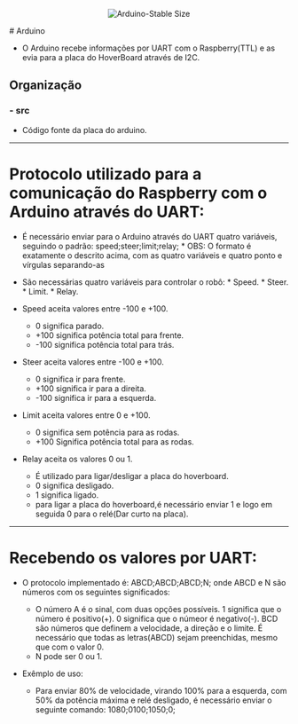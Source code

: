 <p align="center"> 
  <img alt="Arduino-Stable Size" src="https://img.shields.io/github/size/CaioslppUO/https://github.com/CaioslppUO/Agrobot-3.0/blob/arduino-stable/src/main/main.ino">
</p>
# Arduino

  * O Arduino recebe informações por UART com o Raspberry(TTL) e as evia para a placa do HoverBoard através de I2C.

## Organização

### - src
  - Código fonte da placa do arduino.

---

# Protocolo utilizado para a comunicação do Raspberry com o Arduino através do UART:

 * É necessário enviar para o Arduino através do UART quatro variáveis, seguindo o padrão: speed;steer;limit;relay;
       * OBS: O formato é exatamente o descrito acima, com as quatro variáveis e quatro ponto e vírgulas separando-as

 * São necessárias quatro variáveis para controlar o robô:
       * Speed.
       * Steer.
       * Limit.
       * Relay.
     
  * Speed aceita valores entre -100 e +100.
     *  0 significa parado.
     *  +100 significa potência total para frente.
     *  -100 significa potência total para trás.
  
   * Steer aceita valores entre -100 e +100.
     *  0 significa ir para frente.
     *  +100 significa ir para a direita.
     *  -100 significa ir para a esquerda.
     
   * Limit aceita valores entre 0 e +100.
     * 0 significa sem potência para as rodas.
     * +100 Significa potência total para as rodas.

  * Relay aceita os valores 0 ou 1.
    * É utilizado para ligar/desligar a placa do hoverboard.
    * 0 significa desligado.
    * 1 significa ligado.
    * para ligar a placa do hoverboard,é necessário enviar 1 e logo em seguida 0 para o relé(Dar curto na placa).
 
 ---
 
 # Recebendo os valores por UART:
  
  * O protocolo implementado é: ABCD;ABCD;ABCD;N; onde ABCD e N são números com os seguintes significados:
  
       * O número A é o sinal, com duas opções possíveis. 1 significa que o número é positivo(+). 0 significa que o númeor é negativo(-). BCD são números que definem a velocidade, a direção e o limite. É necessário que todas as letras(ABCD) sejam preenchidas, mesmo que com o valor 0.
       * N pode ser 0 ou 1.


  * Exêmplo de uso:
       * Para enviar 80% de velocidade, virando 100% para a esquerda, com 50% da potência máxima e relé desligado, é necessário enviar o seguinte comando: 1080;0100;1050;0;